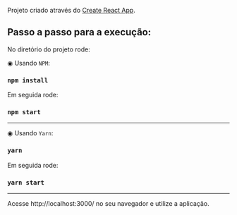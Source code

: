 Projeto criado através do [Create React App](https://github.com/facebook/create-react-app).

## Passo a passo para a execução:

No diretório do projeto rode:

◉ Usando `NPM`:

### `npm install`

Em seguida rode:

### `npm start`

__________________________________________________________________________________________________________________________________________

◉ Usando `Yarn`:

### `yarn`

Em seguida rode:

### `yarn start`

__________________________________________________________________________________________________________________________________________


Acesse http://localhost:3000/ no seu navegador e utilize a aplicação.
